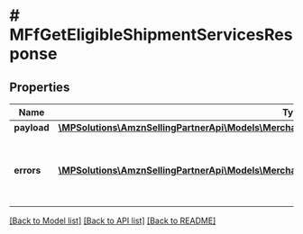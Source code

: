 # # MFfGetEligibleShipmentServicesResponse

## Properties

Name | Type | Description | Notes
------------ | ------------- | ------------- | -------------
**payload** | [**\MPSolutions\AmznSellingPartnerApi\Models\MerchantFulfillment\MFfGetEligibleShipmentServicesResult**](MFfGetEligibleShipmentServicesResult.md) |  | [optional]
**errors** | [**\MPSolutions\AmznSellingPartnerApi\Models\MerchantFulfillment\MFfError[]**](MFfError.md) | A list of error responses returned when a request is unsuccessful. | [optional]

[[Back to Model list]](../../README.md#models) [[Back to API list]](../../README.md#endpoints) [[Back to README]](../../README.md)
